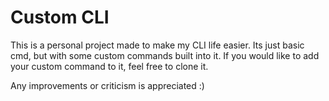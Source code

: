 # Custom CLI

This is a personal project made to make my CLI life easier. Its just basic cmd, but with some custom commands built into it. If you would like to add your custom command to it, feel free to clone it.

Any improvements or criticism is appreciated :)
